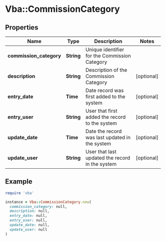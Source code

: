 # Vba::CommissionCategory

## Properties

| Name | Type | Description | Notes |
| ---- | ---- | ----------- | ----- |
| **commission_category** | **String** | Unique identifier for the Commission Category |  |
| **description** | **String** | Description of the Commission Category | [optional] |
| **entry_date** | **Time** | Date record was first added to the system | [optional] |
| **entry_user** | **String** | User that first added the record to the system | [optional] |
| **update_date** | **Time** | Date the record was last updated in the system | [optional] |
| **update_user** | **String** | User that last updated the record in the system | [optional] |

## Example

```ruby
require 'vba'

instance = Vba::CommissionCategory.new(
  commission_category: null,
  description: null,
  entry_date: null,
  entry_user: null,
  update_date: null,
  update_user: null
)
```

